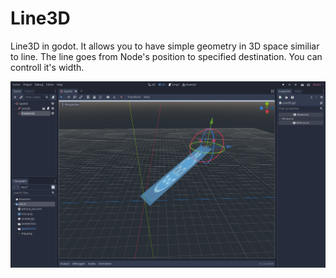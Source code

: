 # Line3D
Line3D in godot. It allows you to have simple geometry in 3D space similiar to line. The line goes from Node's position to specified destination. You can controll it's width.

![Preview image.](./img.png)